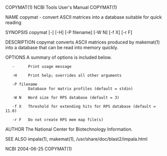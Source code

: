 COPYMAT(1)                                                   NCBI Tools User's Manual                                                   COPYMAT(1)

NAME
       copymat - convert ASCII matrices into a database suitable for quick reading

SYNOPSIS
       copymat [-] [-H] [-P filename] [-W N] [-f X] [-r F]

DESCRIPTION
       copymat converts ASCII matrices produced by makemat(1) into a database that can be read into memory quickly.

OPTIONS
       A summary of options is included below.

       -      Print usage message

       -H     Print help; overrides all other arguments

       -P filename
              Database for matrix profiles (default = stdin)

       -W N   Word size for RPS database (default = 3)

       -f X   Threshold for extending hits for RPS database (default = 11.0)

       -r F   Do not create RPS mem map file(s)

AUTHOR
       The National Center for Biotechnology Information.

SEE ALSO
       impala(1), makemat(1), /usr/share/doc/blast2/impala.html

NCBI                                                                2004-06-25                                                          COPYMAT(1)

